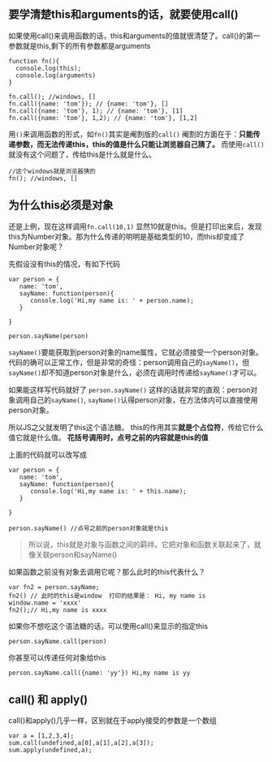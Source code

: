 ## 要学清楚this和arguments的话，就要使用call()

如果使用call()来调用函数的话，this和arguments的值就很清楚了。call()的第一参数就是this,剩下的所有参数都是arguments
```
function fn(){
  console.log(this);
  console.log(arguments)
}

fn.call(); //windows, []
fn.call({name: 'tom'}); // {name: 'tom'}, []
fn.call({name: 'tom'}, 1); // {name: 'tom'}, [1]
fn.call({name: 'tom'}, 1,2); // {name: 'tom'}, [1,2]

```

用`()`来调用函数的形式，如`fn()`其实是阉割版的`call()` 阉割的方面在于：**只能传递参数，而无法传递this，this的值是什么只能让浏览器自己猜了。**
而使用`call()`就没有这个问题了，传给this是什么就是什么。
```
//这个windows就是浏览器猜的
fn(); //windows, []
```

## 为什么this必须是对象
还是上例，现在这样调用`fn.call(10,1)` 显然10就是this。但是打印出来后，发现this为Number对象。那为什么传递的明明是基础类型的10，而this却变成了Number对象呢？

先假设没有this的情况，有如下代码

```
var person = {
   name: 'tom',
   sayName: function(person){
      console.log('Hi,my name is: ' + person.name);
   }

}

person.sayName(person)

```
`sayName()`要能获取到person对象的name属性，它就必须接受一个person对象。 代码的确可以正常工作，但是非常的奇怪：person调用自己的`sayName()`，但`sayName()`却不知道person对象是什么，必须在调用时传递给`sayName()`才可以。

如果能这样写代码就好了 `person.sayName()`  这样的话就非常的直观：person对象调用自己的`sayName()`, `sayName()`认得person对象，在方法体内可以直接使用person对象。

所以JS之父就发明了this这个语法糖。 this的作用其实**就是个占位符**，传给它什么值它就是什么值。 **花括号调用时，点号之前的内容就是this的值**

上面的代码就可以改写成
```
var person = {
   name: 'tom',
   sayName: function(person){
      console.log('Hi,my name is: ' + this.name);
   }

}

person.sayName() //点号之前的person对象就是this

```
> 所以说，this就是对象与函数之间的羁绊。它把对象和函数关联起来了，就像关联person和sayName()

如果函数之前没有对象去调用它呢？那么此时的this代表什么？
```
var fn2 = person.sayName;
fn2() // 此时的this是window  打印的结果是： Hi, my name is
window.name = 'xxxx'
fn2();// Hi,my name is xxxx

```
如果你不想吃这个语法糖的话，可以使用call()来显示的指定this
```
person.sayName.call(person)
```
你甚至可以传递任何对象给this
```
person.sayName.call({name: 'yy'}) Hi,my name is yy
```

## call() 和 apply()

call()和apply()几乎一样，区别就在于apply接受的参数是一个数组
```
var a = [1,2,3,4];
sum.call(undefined,a[0],a[1],a[2],a[3]);
sum.apply(undefined,a);

```



